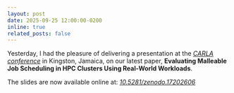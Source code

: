 ```yaml
---
layout: post
date: 2025-09-25 12:00:00-0200
inline: true
related_posts: false
---
```


Yesterday, I had the pleasure of delivering a presentation at the _[CARLA conference](https://carlaconference.org)_ in
Kingston, Jamaica, on our latest paper, **Evaluating Malleable Job Scheduling in HPC Clusters Using Real-World
Workloads**.

The slides are now available online at: _[10.5281/zenodo.17202606](https://doi.org/10.5281/zenodo.17202606)_
